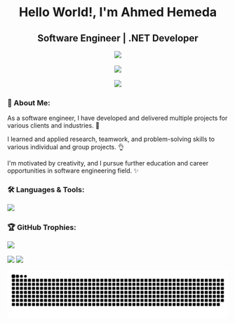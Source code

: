 <h1 align="center">Hello World!, I'm Ahmed Hemeda</h1>

<h2 align="center">Software Engineer | .NET Developer</h2>

  <p align="center">
    <a href="https://www.google.com.eg/search?q=ahmed+hemeda">
      <img src="https://readme-typing-svg.herokuapp.com/?lines=Visit%20my%20LinkedIn%20Profile;I%20Post%20Insightful%20Content;Follow%20to%20get%20New%20Updates&font=Bold%20Code&center=true&height=55&color=30D050&pause=1750&vCenter=true&size=20">
    </a>
  </p>

<!--Profile Views-->
  <p align="center">
    <img src="https://komarev.com/ghpvc/?username=a-hemeda&color=4010B0" height="30"/>
  </p>

  <p align="center">
    <a href="https://www.linkedin.com/in/a-hemeda">
      <img src="https://user-images.githubusercontent.com/88904952/234979284-68c11d7f-1acc-4f0c-ac78-044e1037d7b0.png" height="70"/>
    </a>
  </p>

<h3 align="left">💎 About Me:</h3>
  <p align="left">As a software engineer, I have developed and delivered multiple projects for various clients and industries. 🔆
  </p>
  <p align="left">I learned and applied research, teamwork, and problem-solving skills to various individual and group projects. 👌
  </p>
  <p align="left">I'm motivated by creativity, and I pursue further education and career opportunities in software engineering field. ✨
  </p>

<h3 align="left">🛠️ Languages & Tools:</h3>
  <p align="left">
    <img src="https://skillicons.dev/icons?i=cpp,cs,dotnet,html,css,bootstrap,js,angular,git,postman,docker,azure,stackoverflow,linux&perline=14"/>
  </p>

<h3 align="left">🏆 GitHub Trophies:</h3>
  <p align="left">
    <img src="https://github-profile-trophy.vercel.app/?username=a-hemeda&theme=onestar&row=1&column=7"/>
  </p>
  
  <p align="left">
  <img src="https://github-readme-stats.vercel.app/api/top-langs?username=a-hemeda&locale=en&layout=compact&card_width=361&langs_count=5&theme=github_dark" height ="150"/>
  <img src="https://github-readme-stats.vercel.app/api?username=a-hemeda&show_icons=true&hide=contribs,prs&card_width=1&cache_seconds=86400&theme=github_dark"/>
  </p>

  <p align="left">
    <img src="https://raw.githubusercontent.com/platane/snk/output/github-contribution-grid-snake-dark.svg">
  </p>
